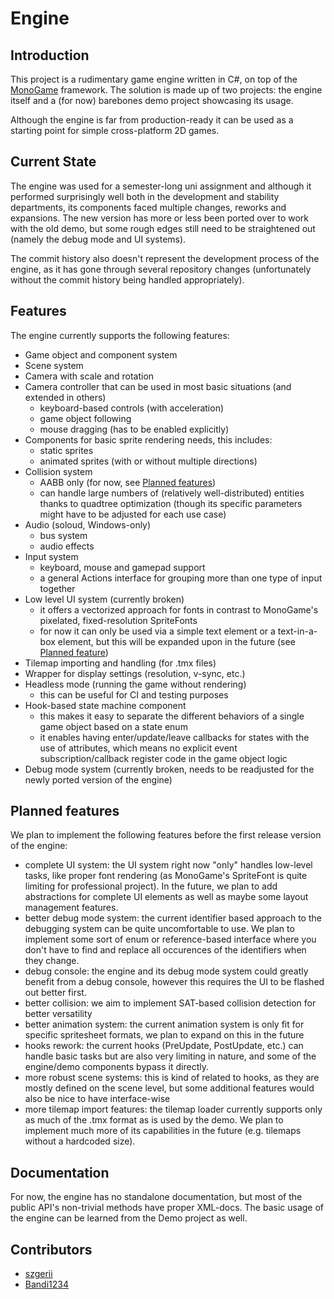 # Engine

## Introduction

This project is a rudimentary game engine written in C#, on top of the [MonoGame](https://monogame.net/) framework. The solution is made up of two projects: the engine itself and a (for now) barebones demo project showcasing its usage.

Although the engine is far from production-ready it can be used as a starting point for simple cross-platform 2D games.

## Current State

The engine was used for a semester-long uni assignment and although it performed surprisingly well both in the development and stability departments, its components faced multiple changes, reworks and expansions. The new version has more or less been ported over to work with the old demo, but some rough edges still need to be straightened out (namely the debug mode and UI systems).

The commit history also doesn't represent the development process of the engine, as it has gone through several repository changes (unfortunately without the commit history being handled appropriately).

## Features

The engine currently supports the following features:

- Game object and component system
- Scene system
- Camera with scale and rotation
- Camera controller that can be used in most basic situations (and extended in others)
  - keyboard-based controls (with acceleration)
  - game object following
  - mouse dragging (has to be enabled explicitly)
- Components for basic sprite rendering needs, this includes:
  - static sprites
  - animated sprites (with or without multiple directions)
- Collision system
  - AABB only (for now, see [Planned features](#planned-features))
  - can handle large numbers of (relatively well-distributed) entities thanks to quadtree optimization (though its specific parameters might have to be adjusted for each use case)
- Audio (soloud, Windows-only)
  - bus system
  - audio effects
- Input system
  - keyboard, mouse and gamepad support
  - a general Actions interface for grouping more than one type of input together
- Low level UI system (currently broken)
  - it offers a vectorized approach for fonts in contrast to MonoGame's pixelated, fixed-resolution SpriteFonts
  - for now it can only be used via a simple text element or a text-in-a-box element, but this will be expanded upon in the future (see [Planned feature](#planned-features))
- Tilemap importing and handling (for .tmx files)
- Wrapper for display settings (resolution, v-sync, etc.)
- Headless mode (running the game without rendering)
  - this can be useful for CI and testing purposes
- Hook-based state machine component
  - this makes it easy to separate the different behaviors of a single game object based on a state enum
  - it enables having enter/update/leave callbacks for states with the use of attributes, which means no explicit event subscription/callback register code in the game object logic
- Debug mode system (currently broken, needs to be readjusted for the newly ported version of the engine)

## Planned features

We plan to implement the following features before the first release version of the engine:

- complete UI system: the UI system right now "only" handles low-level tasks, like proper font rendering (as MonoGame's SpriteFont is quite limiting for professional project). In the future, we plan to add abstractions for complete UI elements as well as maybe some layout management features.
- better debug mode system: the current identifier based approach to the debugging system can be quite uncomfortable to use. We plan to implement some sort of enum or reference-based interface where you don't have to find and replace all occurences of the identifiers when they change.
- debug console: the engine and its debug mode system could greatly benefit from a debug console, however this requires the UI to be flashed out better first.
- better collision: we aim to implement SAT-based collision detection for better versatility
- better animation system: the current animation system is only fit for specific spritesheet formats, we plan to expand on this in the future
- hooks rework: the current hooks (PreUpdate, PostUpdate, etc.) can handle basic tasks but are also very limiting in nature, and some of the engine/demo components bypass it directly.
- more robust scene systems: this is kind of related to hooks, as they are mostly defined on the scene level, but some additional features would also be nice to have interface-wise
- more tilemap import features: the tilemap loader currently supports only as much of the .tmx format as is used by the demo. We plan to implement much more of its capabilities in the future (e.g. tilemaps without a hardcoded size).

## Documentation

For now, the engine has no standalone documentation, but most of the public API's non-trivial methods have proper XML-docs. The basic usage of the engine can be learned from the Demo project as well.

## Contributors

- [szgerii](https://github.com/szgerii/ "szgerii GitHub Profilja")
- [Bandi1234](https://github.com/Bandi1234 "Bandi1234 GitHub Profilja")
